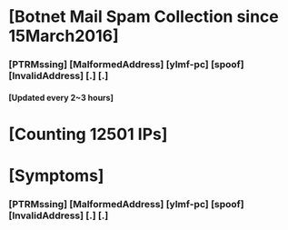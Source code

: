 # [Botnet Mail Spam Collection since 15March2016]
### [PTRMssing] [MalformedAddress] [ylmf-pc] [spoof] [InvalidAddress] [.] [.]
#### [Updated every 2~3 hours]

# [Counting 12501 IPs]

# [Symptoms] 
###   [PTRMssing] [MalformedAddress] [ylmf-pc] [spoof] [InvalidAddress] [.] [.]
